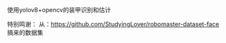 使用yolov8+opencv的装甲识别和估计

特别鸣谢：
    从：https://github.com/StudyingLover/robomaster-dataset-face 搞来的数据集
    